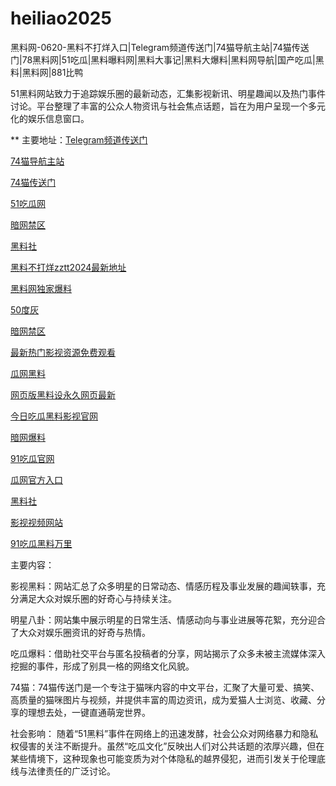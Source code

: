 # heiliao2025
黑料网-0620-黑料不打烊入口|Telegram频道传送门|74猫导航主站|74猫传送门|78黑料网|51吃瓜|黑料曝料网|黑料大事记|黑料大爆料|黑料网导航|国产吃瓜|黑料|黑料网|881比鸭

51黑料网站致力于追踪娱乐圈的最新动态，汇集影视新讯、明星趣闻以及热门事件讨论。平台整理了丰富的公众人物资讯与社会焦点话题，旨在为用户呈现一个多元化的娱乐信息窗口。

** 主要地址：<a href="https://74mao.com/">Telegram频道传送门</a>

<a href="https://74mao.com/">74猫导航主站</a>

<a href="https://74mao.com/">74猫传送门</a>

<a href="https://pi124.pages.dev/">51吃瓜网</a>

<a href="https://pi08.pages.dev/">暗网禁区</a>

<a href="https://pi456.pages.dev/">黑料社</a>

<a href="https://ji01.pages.dev/">黑料不打烊zztt2024最新地址</a>

<a href="https://pi24-01.pages.dev/">黑料网独家爆料</a>

<a href="https://pi79-1.pages.dev/">50度灰</a>

<a href="https://pi13.pages.dev/">暗网禁区</a>

<a href="https://pi33.pages.dev/">最新热门影视资源免费观看</a>

<a href="https://pi68.pages.dev/">瓜网黑料</a>

<a href="https://pi30-01.pages.dev/">网页版黑料设永久网页最新</a>

<a href="https://pi06-1.pages.dev/">今日吃瓜黑料影视官网</a>

<a href="https://aw6-09.pages.dev/">暗网爆料</a>

<a href="https://pi25.pages.dev/">91吃瓜官网</a>

<a href="https://pi12-01.pages.dev/">瓜网官方入口</a>

<a href="https://pi69-01.pages.dev/">黑料社</a>

<a href="https://pi40.pages.dev/">影视视频网站</a>

<a href="https://pi20.pages.dev/">91吃瓜黑料万里</a>

主要内容：

影视黑料：网站汇总了众多明星的日常动态、情感历程及事业发展的趣闻轶事，充分满足大众对娱乐圈的好奇心与持续关注。

明星八卦：网站集中展示明星的日常生活、情感动向与事业进展等花絮，充分迎合了大众对娱乐圈资讯的好奇与热情。

吃瓜爆料：借助社交平台与匿名投稿者的分享，网站揭示了众多未被主流媒体深入挖掘的事件，形成了别具一格的网络文化风貌。

74猫：74猫传送门是一个专注于猫咪内容的中文平台，汇聚了大量可爱、搞笑、高质量的猫咪图片与视频，并提供丰富的周边资讯，成为爱猫人士浏览、收藏、分享的理想去处，一键直通萌宠世界。

社会影响：
随着“51黑料”事件在网络上的迅速发酵，社会公众对网络暴力和隐私权侵害的关注不断提升。虽然“吃瓜文化”反映出人们对公共话题的浓厚兴趣，但在某些情境下，这种现象也可能变质为对个体隐私的越界侵犯，进而引发关于伦理底线与法律责任的广泛讨论。

